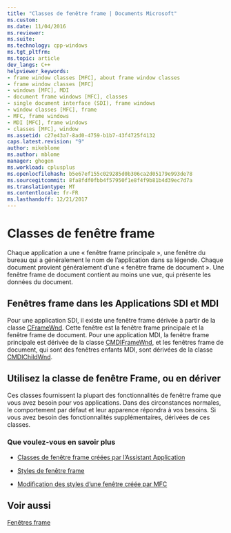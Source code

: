 ```yaml
---
title: "Classes de fenêtre frame | Documents Microsoft"
ms.custom: 
ms.date: 11/04/2016
ms.reviewer: 
ms.suite: 
ms.technology: cpp-windows
ms.tgt_pltfrm: 
ms.topic: article
dev_langs: C++
helpviewer_keywords:
- frame window classes [MFC], about frame window classes
- frame window classes [MFC]
- windows [MFC], MDI
- document frame windows [MFC], classes
- single document interface (SDI), frame windows
- window classes [MFC], frame
- MFC, frame windows
- MDI [MFC], frame windows
- classes [MFC], window
ms.assetid: c27e43a7-8ad0-4759-b1b7-43f4725f4132
caps.latest.revision: "9"
author: mikeblome
ms.author: mblome
manager: ghogen
ms.workload: cplusplus
ms.openlocfilehash: b5e67ef155c029285d0b306ca2d05179e993de78
ms.sourcegitcommit: 8fa8fdf0fbb4f57950f1e8f4f9b81b4d39ec7d7a
ms.translationtype: MT
ms.contentlocale: fr-FR
ms.lasthandoff: 12/21/2017
---
```

# <a name="frame-window-classes"></a>Classes de fenêtre frame
Chaque application a une « fenêtre frame principale », une fenêtre du bureau qui a généralement le nom de l’application dans sa légende. Chaque document provient généralement d’une « fenêtre frame de document ». Une fenêtre frame de document contient au moins une vue, qui présente les données du document.  
  
## <a name="frame-windows-in-sdi-and-mdi-applications"></a>Fenêtres frame dans les Applications SDI et MDI  
 Pour une application SDI, il existe une fenêtre frame dérivée à partir de la classe [CFrameWnd](../mfc/reference/cframewnd-class.md). Cette fenêtre est la fenêtre frame principale et la fenêtre frame de document. Pour une application MDI, la fenêtre frame principale est dérivée de la classe [CMDIFrameWnd](../mfc/reference/cmdiframewnd-class.md), et les fenêtres frame de document, qui sont des fenêtres enfants MDI, sont dérivées de la classe [CMDIChildWnd](../mfc/reference/cmdichildwnd-class.md).  
  
## <a name="use-the-frame-window-class-or-derive-from-it"></a>Utilisez la classe de fenêtre Frame, ou en dériver  
 Ces classes fournissent la plupart des fonctionnalités de fenêtre frame que vous avez besoin pour vos applications. Dans des circonstances normales, le comportement par défaut et leur apparence répondra à vos besoins. Si vous avez besoin des fonctionnalités supplémentaires, dérivées de ces classes.  
  
### <a name="what-do-you-want-to-know-more-about"></a>Que voulez-vous en savoir plus  
  
-   [Classes de fenêtre frame créées par l’Assistant Application](../mfc/frame-window-classes-created-by-the-application-wizard.md)  
  
-   [Styles de fenêtre frame](../mfc/frame-window-styles-cpp.md)  
  
-   [Modification des styles d’une fenêtre créée par MFC](../mfc/changing-the-styles-of-a-window-created-by-mfc.md)  
  
## <a name="see-also"></a>Voir aussi  
 [Fenêtres frame](../mfc/frame-windows.md)

